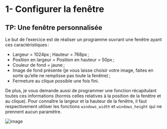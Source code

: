 # 1- Configurer la fenêtre
## TP: Une fenêtre personnalisée
Le but de l’exercice est de réaliser un programme ouvrant une fenêtre ayant ces caractéristiques :

- Largeur = 1024px ; Hauteur = 768px ;
- Position en largeur = Position en hauteur = 50px ;
- Couleur de fond = jaune ;
- Image de fond présente (je vous laisse choisir votre image, faites en sorte qu’elle ne remplisse pas toute la fenêtre) ;
- Fermeture au clique possible une fois fini.

De plus, je vous demande aussi de programmer une fonction récapitulant toutes ces informations (hormis celles relatives à la position de la fenêtre et au clique). Pour connaître la largeur et la hauteur de la fenêtre, il faut respectivement utiliser les fonctions `windows_width` et `windows_height` qui ne prennent aucun paramètre.

![image](https://github.com/user-attachments/assets/662e430b-6deb-464a-b41c-f76b4eaf65d7)
